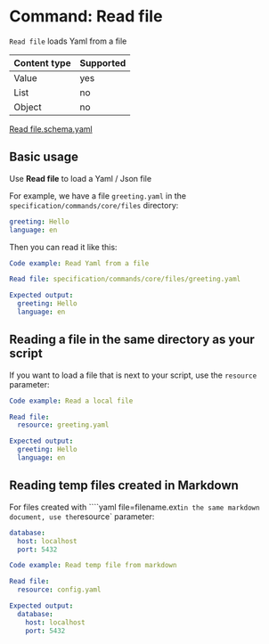 # Command: Read file

`Read file` loads Yaml from a file

| Content type | Supported |
|--------------|-----------|
| Value        | yes       |
| List         | no        |
| Object       | no        |

[Read file.schema.yaml](schema/Read%20file.schema.yaml)

## Basic usage

Use **Read file** to load a Yaml / Json file

For example, we have a file `greeting.yaml` in the `specification/commands/core/files` directory:

```yaml file=greeting.yaml
greeting: Hello
language: en
```

Then you can read it like this:

```yaml specscript
Code example: Read Yaml from a file

Read file: specification/commands/core/files/greeting.yaml

Expected output:
  greeting: Hello
  language: en
```

## Reading a file in the same directory as your script

If you want to load a file that is next to your script, use the `resource` parameter:

```yaml specscript
Code example: Read a local file

Read file:
  resource: greeting.yaml

Expected output:
  greeting: Hello
  language: en    
```

## Reading temp files created in Markdown

For files created with ````yaml file=filename.ext` in the same markdown document, use the `resource` parameter:

```yaml file=config.yaml
database:
  host: localhost
  port: 5432
```

```yaml specscript
Code example: Read temp file from markdown

Read file:
  resource: config.yaml

Expected output:
  database:
    host: localhost
    port: 5432
```